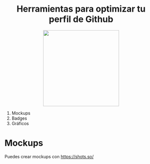 <h1 align="center">Herramientas para optimizar tu perfil de Github</h1>

<div align="center">
  <img src="https://github.com/user-attachments/assets/d9cacd49-d6f5-4027-bbb8-066298321d7e" width="250"/>
</div>

1. Mockups
2. Badges
3. Gráficos

# Mockups

Puedes crear mockups con https://shots.so/ 
